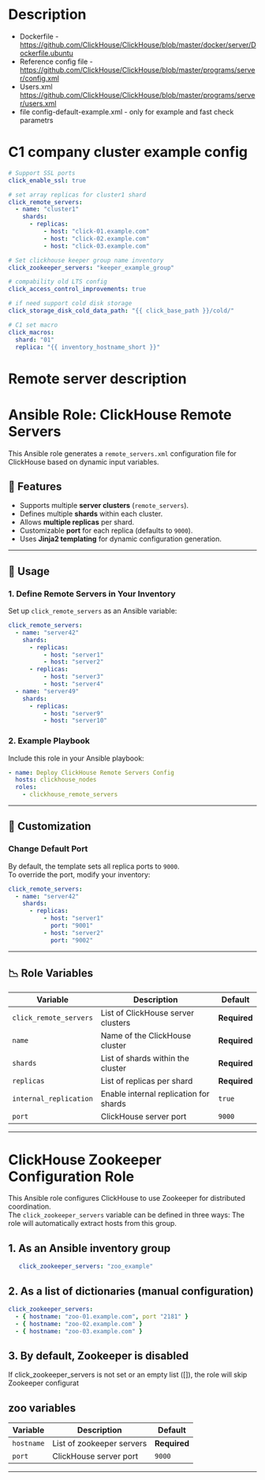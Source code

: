 # Description

* Dockerfile - https://github.com/ClickHouse/ClickHouse/blob/master/docker/server/Dockerfile.ubuntu
* Reference config file - https://github.com/ClickHouse/ClickHouse/blob/master/programs/server/config.xml
* Users.xml https://github.com/ClickHouse/ClickHouse/blob/master/programs/server/users.xml
* file config-default-example.xml - only for example and fast check parametrs


# C1 company cluster example config
```yaml
# Support SSL ports
click_enable_ssl: true

# set array replicas for cluster1 shard
click_remote_servers:
  - name: "cluster1"
    shards:
      - replicas:
          - host: "click-01.example.com"
          - host: "click-02.example.com"
          - host: "click-03.example.com"

# Set clickhouse keeper group name inventory
click_zookeeper_servers: "keeper_example_group"

# compability old LTS config
click_access_control_improvements: true

# if need support cold disk storage
click_storage_disk_cold_data_path: "{{ click_base_path }}/cold/"

# C1 set macro
click_macros:
  shard: "01"
  replica: "{{ inventory_hostname_short }}"
```

# Remote server description
# Ansible Role: ClickHouse Remote Servers

This Ansible role generates a `remote_servers.xml` configuration file for ClickHouse based on dynamic input variables.

## 📌 Features
- Supports multiple **server clusters** (`remote_servers`).
- Defines multiple **shards** within each cluster.
- Allows **multiple replicas** per shard.
- Customizable **port** for each replica (defaults to `9000`).
- Uses **Jinja2 templating** for dynamic configuration generation.

---

## 🚀 Usage

### **1. Define Remote Servers in Your Inventory**
Set up `click_remote_servers` as an Ansible variable:

```yaml
click_remote_servers:
  - name: "server42"
    shards:
      - replicas:
          - host: "server1"
          - host: "server2"
      - replicas:
          - host: "server3"
          - host: "server4"
  - name: "server49"
    shards:
      - replicas:
          - host: "server9"
          - host: "server10"
```

### **2. Example Playbook**
Include this role in your Ansible playbook:

```yaml
- name: Deploy ClickHouse Remote Servers Config
  hosts: clickhouse_nodes
  roles:
    - clickhouse_remote_servers
```

---

## 🎯 Customization

### **Change Default Port**
By default, the template sets all replica ports to `9000`.  
To override the port, modify your inventory:

```yaml
click_remote_servers:
  - name: "server42"
    shards:
      - replicas:
          - host: "server1"
            port: "9001"
          - host: "server2"
            port: "9002"
```

---

## 📉 Role Variables

| Variable | Description | Default |
|----------|-------------|---------|
| `click_remote_servers` | List of ClickHouse server clusters | **Required** |
| `name` | Name of the ClickHouse cluster | **Required** |
| `shards` | List of shards within the cluster | **Required** |
| `replicas` | List of replicas per shard | **Required** |
| `internal_replication` | Enable internal replication for shards | `true` |
| `port` | ClickHouse server port | `9000` |

---



# ClickHouse Zookeeper Configuration Role

This Ansible role configures ClickHouse to use Zookeeper for distributed coordination.  
The `click_zookeeper_servers` variable can be defined in three ways:
The role will automatically extract hosts from this group.

## 1. **As an Ansible inventory group**  
```yaml
   click_zookeeper_servers: "zoo_example"
```   
## 2.	As a list of dictionaries (manual configuration)
```yaml
click_zookeeper_servers:
  - { hostname: "zoo-01.example.com", port "2181" }
  - { hostname: "zoo-02.example.com" }
  - { hostname: "zoo-03.example.com" }
```    
## 3. By default, Zookeeper is disabled
If click_zookeeper_servers is not set or an empty list ([]), the role will skip Zookeeper configurat

##  zoo variables

| Variable | Description | Default |
|----------|-------------|---------|
| `hostname` | List of zookeeper servers | **Required** |
| `port` | ClickHouse server port | `9000` |

---
